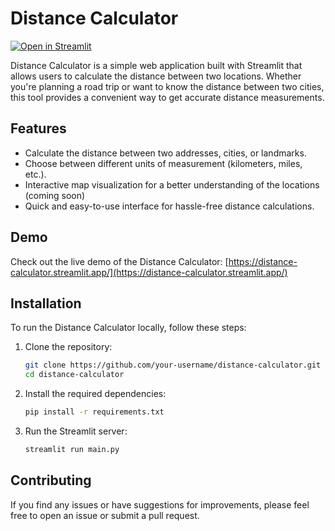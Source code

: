 # Distance Calculator

[![Open in Streamlit](https://static.streamlit.io/badges/streamlit_badge_black_white.svg)](https://distance-calculator.streamlit.app/)

Distance Calculator is a simple web application built with Streamlit that allows users to calculate the distance between two locations. Whether you're planning a road trip or want to know the distance between two cities, this tool provides a convenient way to get accurate distance measurements.

## Features

- Calculate the distance between two addresses, cities, or landmarks.
- Choose between different units of measurement (kilometers, miles, etc.).
- Interactive map visualization for a better understanding of the locations (coming soon)
- Quick and easy-to-use interface for hassle-free distance calculations.

## Demo

Check out the live demo of the Distance Calculator: [https://distance-calculator.streamlit.app/](https://distance-calculator.streamlit.app/)

## Installation

To run the Distance Calculator locally, follow these steps:

1. Clone the repository:

   ```bash
   git clone https://github.com/your-username/distance-calculator.git
   cd distance-calculator
   
2. Install the required dependencies:

   ```bash
   pip install -r requirements.txt

3. Run the Streamlit server:

   ```bash
   streamlit run main.py

## Contributing
If you find any issues or have suggestions for improvements, please feel free to open an issue or submit a pull request.


